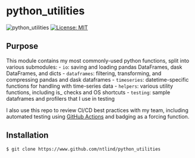 # python_utilities

![python_utilities](https://github.com/ntlind/python_utilities/workflows/build/badge.svg)
[![License: MIT](https://img.shields.io/badge/License-MIT-yellow.svg)](https://opensource.org/licenses/MIT)

## Purpose

This module contains my most commonly-used python functions, split into various submodules:
    - `io`: saving and loading pandas DataFrames, dask DataFrames, and dicts
    - `dataframes`: filtering, transforming, and compressing pandas and dask dataframes
    - `timeseries`: datetime-specific functions for handling  with time-series data
    - `helpers`: various utility functions, including is_ checks and OS shortcuts
    - `testing`: sample dataframes and profilers that I use in testing

I also use this repo to review CI/CD best practices with my team, including automated testing using [GitHub Actions](https://github.com/features/actions) and badging as a forcing function.


## Installation

`$ git clone https://www.github.com/ntlind/python_utilities`

